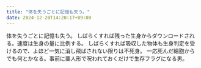 ```yaml
---
title: "体を失うごとに記憶も失う。"
date: 2024-12-20T14:20:17+09:00
---
```

体を失うごとに記憶も失う。
しばらくすれば残った生身からダウンロードされる。速度は生身の量に比例する。
しばらくすれば吸収した物体も生身判定を受けるので、よほど一気に消し飛ばされない限りは不死身。
一応死んだ細胞からでも何とかなる。事前に藁人形で呪われておくだけで生存フラグになる男。
